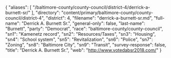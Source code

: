 {
  "aliases": [
    "/baltimore-county/county-council/district-4/derrick-a-burnett-sr/"
  ],
  "directory": "content/primary/baltimore-county/county-council/district-4",
  "district": 4,
  "filename": "derrick-a-burnett-sr.md",
  "full-name": "Derrick A. Burnett Sr.",
  "general-only": false,
  "last-name": "Burnett",
  "party": "Democrat",
  "race": "baltimore-county/county-council",
  "sn1": "Kamenetz record",
  "sn2": "Resources/Taxes",
  "sn3": "Housing",
  "sn4": "School system",
  "sn5": "Revitalization",
  "sn6": "Police",
  "sn7": "Zoning",
  "sn8": "Baltimore City",
  "sn9": "Transit",
  "survey-response": false,
  "title": "Derrick A. Burnett Sr.",
  "web": "http://www.votedabsr2018.com/"
}
